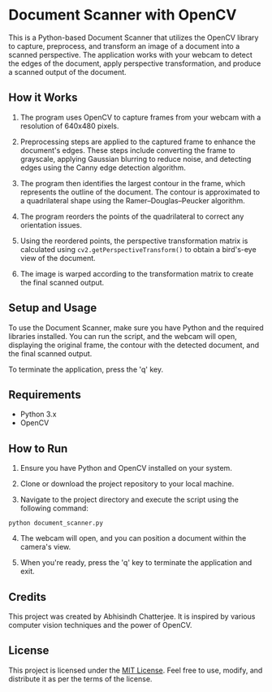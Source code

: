 # Document Scanner with OpenCV

This is a Python-based Document Scanner that utilizes the OpenCV library to capture, preprocess, and transform an image of a document into a scanned perspective. The application works with your webcam to detect the edges of the document, apply perspective transformation, and produce a scanned output of the document.

## How it Works

1. The program uses OpenCV to capture frames from your webcam with a resolution of 640x480 pixels.

2. Preprocessing steps are applied to the captured frame to enhance the document's edges. These steps include converting the frame to grayscale, applying Gaussian blurring to reduce noise, and detecting edges using the Canny edge detection algorithm.

3. The program then identifies the largest contour in the frame, which represents the outline of the document. The contour is approximated to a quadrilateral shape using the Ramer–Douglas–Peucker algorithm.

4. The program reorders the points of the quadrilateral to correct any orientation issues.

5. Using the reordered points, the perspective transformation matrix is calculated using `cv2.getPerspectiveTransform()` to obtain a bird's-eye view of the document.

6. The image is warped according to the transformation matrix to create the final scanned output.

## Setup and Usage

To use the Document Scanner, make sure you have Python and the required libraries installed. You can run the script, and the webcam will open, displaying the original frame, the contour with the detected document, and the final scanned output.

To terminate the application, press the 'q' key.

## Requirements

- Python 3.x
- OpenCV

## How to Run

1. Ensure you have Python and OpenCV installed on your system.

2. Clone or download the project repository to your local machine.

3. Navigate to the project directory and execute the script using the following command:

```
python document_scanner.py
```


4. The webcam will open, and you can position a document within the camera's view.

5. When you're ready, press the 'q' key to terminate the application and exit.

<!-- ## Example Output

![Document Scanner Output](example_output.jpg) -->

## Credits

This project was created by Abhisindh Chatterjee. It is inspired by various computer vision techniques and the power of OpenCV.

## License

This project is licensed under the [MIT License](LICENSE). Feel free to use, modify, and distribute it as per the terms of the license.

